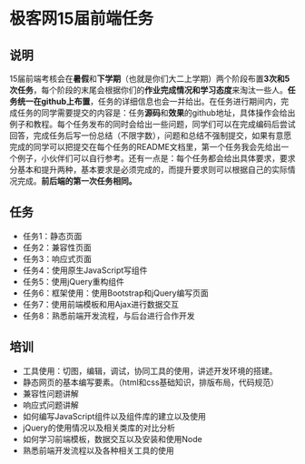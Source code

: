 # 极客网15届前端任务

## 说明

15届前端考核会在**暑假**和**下学期**（也就是你们大二上学期）两个阶段布置**3次和5次任务**，每个阶段的末尾会根据你们的**作业完成情况和学习态度**来淘汰一些人。**任务统一在github上布置**，任务的详细信息也会一并给出。在任务进行期间内，完成任务的同学需要提交的内容是：任务**源码**和**效果**的github地址，具体操作会给出例子和教程。每个任务发布的同时会给出一些问题，同学们可以在完成编码后尝试回答，完成任务后写一份总结（不限字数），问题和总结不强制提交，如果有意愿完成的同学可以把提交在每个任务的README文档里，第一个任务我会先给出一个例子，小伙伴们可以自行参考。还有一点是：每个任务都会给出具体要求，要求分基本和提升两种，基本要求是必须完成的，而提升要求则可以根据自己的实际情况完成。**前后端的第一次任务相同。**


## 任务
- 任务1：静态页面
- 任务2：兼容性页面
- 任务3：响应式页面
- 任务4：使用原生JavaScript写组件
- 任务5：使用jQuery重构组件
- 任务6：框架使用：使用Bootstrap和jQuery编写页面
- 任务7：使用前端模板和用Ajax进行数据交互
- 任务8：熟悉前端开发流程，与后台进行合作开发

## 培训
- 工具使用：切图，编辑，调试，协同工具的使用，讲述开发环境的搭建。
- 静态网页的基本编写要素。（html和css基础知识，排版布局，代码规范）
- 兼容性问题讲解
- 响应式问题讲解
- 如何编写JavaScript组件以及组件库的建立以及使用
- jQuery的使用情况以及相关类库的对比分析
- 如何学习前端模板，数据交互以及安装和使用Node
- 熟悉前端开发流程以及各种相关工具的使用